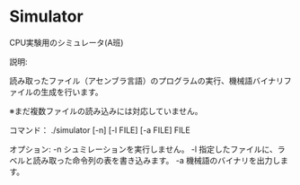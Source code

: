 # Simulator
CPU実験用のシミュレータ(A班)

説明:

読み取ったファイル（アセンブラ言語）のプログラムの実行、機械語バイナリファイルの生成を行います。

※まだ複数ファイルの読み込みには対応していません。

コマンド：
./simulator [-n] [-l FILE] [-a FILE] FILE

オプション:
  -n シュミレーションを実行しません。
  -l 指定したファイルに、ラベルと読み取った命令列の表を書き込みます。
  -a 機械語のバイナリを出力します。